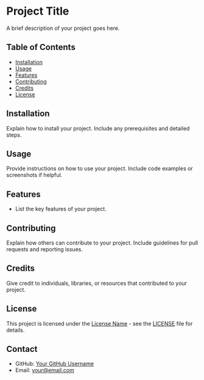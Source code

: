 # Project Title

A brief description of your project goes here.

## Table of Contents

- [Installation](#installation)
- [Usage](#usage)
- [Features](#features)
- [Contributing](#contributing)
- [Credits](#credits)
- [License](#license)

## Installation

Explain how to install your project. Include any prerequisites and detailed steps.

## Usage

Provide instructions on how to use your project. Include code examples or screenshots if helpful.

## Features

- List the key features of your project.

## Contributing

Explain how others can contribute to your project. Include guidelines for pull requests and reporting issues.

## Credits

Give credit to individuals, libraries, or resources that contributed to your project.

## License

This project is licensed under the [License Name](LICENSE) - see the [LICENSE](LICENSE) file for details.

## Contact

- GitHub: [Your GitHub Username](https://github.com/yourusername)
- Email: your@email.com
